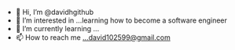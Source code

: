 - 👋 Hi, I’m @davidhgithub
- 👀 I’m interested in ...learning how to become a software engineer
- 🌱 I’m currently learning ...
- 📫 How to reach me ...david102599@gmail.com

<!---
davidhgithub/davidhgithub is a ✨ special ✨ repository because its `README.md` (this file) appears on your GitHub profile.
You can click the Preview link to take a look at your changes.
--->
